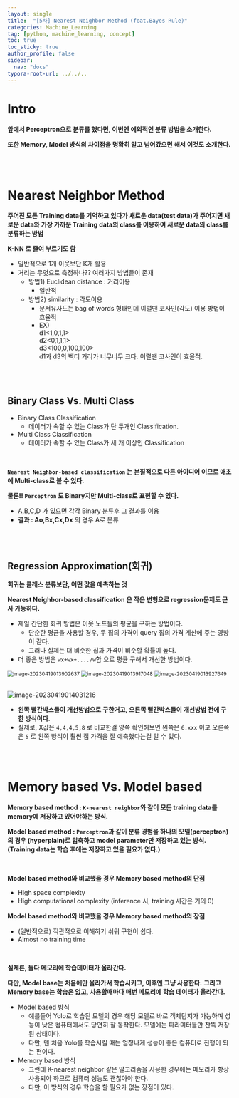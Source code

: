 ```yaml
---
layout: single
title:  "[5차] Nearest Neighbor Method (feat.Bayes Rule)"
categories: Machine_Learning
tag: [python, machine_learning, concept]
toc: true
toc_sticky: true
author_profile: false
sidebar:
  nav: "docs"
typora-root-url: ../../..
---
```




# Intro

**앞에서 Perceptron으로 분류를 했다면, 이번엔 예외적인 분류 방법을 소개한다.**

**또한 Memory, Model 방식의 차이점을 명확히 알고 넘어갔으면 해서 이것도 소개한다.**

<br><br>

# Nearest Neighbor Method

**주어진 모든 Training data를 기억하고 있다가 새로운 data(test data)가 주어지면 새로운 data와 가장 가까운 Training data의 class를 이용하여 새로운 data의 class를 분류하는 방법**

**K-NN 로 줄여 부르기도 함**

* 일반적으로 1개 이웃보단 K개 활용
* 거리는 무엇으로 측정하나?? 여러가지 방법들이 존재
  * 방법1) Euclidean distance : 거리이용
    * 일반적
  * 방법2) similarity : 각도이용
    * 문서유사도는 bag of words 형태인데 이럴땐 코사인(각도) 이용 방법이 효율적
    * EX)   
      d1<1,0,1,1>  
      d2<0,1,1,1>  
      d3<100,0,100,100>  
      d1과 d3의 벡터 거리가 너무너무 크다. 이럴땐 코사인이 효율적.

<br><br>

## Binary Class Vs. Multi Class

* Binary Class Classification
  * 데이터가 속할 수 있는 Class가 단 두개인 Classification.
* Multi Class Classification
  * 데이터가 속할 수 있는 Class가 세 개 이상인 Classification

<br>

**`Nearest Neighbor-based classification` 는 본질적으로 다른 아이디어 이므로 애초에 Multi-class로 볼 수 있다.**

**물론!! `Perceptron` 도 Binary지만 Multi-class로 표현할 수 있다.**

* A,B,C,D 가 있으면 각각 Binary 분류후 그 결과를 이용
* **결과 : Ao,Bx,Cx,Dx** 의 경우 A로 분류

<br><br>

## Regression Approximation(회귀)

**회귀는 클래스 분류보단, 어떤 값을 예측하는 것**

**Nearest Neighbor-based classification 은 작은 변형으로 regression문제도 근사 가능하다.**

* 제일 간단한 회귀 방법은 이웃 노드들의 평균을 구하는 방법이다.
  * 단순한 평균을 사용할 경우, 두 집의 가격이 query 집의 가격 계산에 주는 영향이 같다.
  * 그러나 실제는 더 비슷한 집과 가격이 비슷할 확률이 높다.
* 더 좋은 방법은 `wx+wx+..../w`합 으로 평균 구해서 개선한 방법이다.

<img src="/images/2023-04-06 [5장] Nearest Neighbor Method (feat.Bayes Rule)/image-20230419013902637.png" alt="image-20230419013902637" style="zoom:80%;" /> <img src="/images/2023-04-06 [5장] Nearest Neighbor Method (feat.Bayes Rule)/image-20230419013917048.png" alt="image-20230419013917048" style="zoom:80%;" /> <img src="/images/2023-04-06 [5장] Nearest Neighbor Method (feat.Bayes Rule)/image-20230419013927649.png" alt="image-20230419013927649" style="zoom:80%;" />  

<br>

<img src="/images/2023-04-06 [5장] Nearest Neighbor Method (feat.Bayes Rule)/image-20230419014031216.png" alt="image-20230419014031216"  />

* **왼쪽 빨간박스들이 개선방법으로 구한거고, 오른쪽 빨간박스들이 개선방법 전에 구한 방식이다.**
* 실제로, X값은 `4,4,4,5,8` 로 비교한걸 양쪽 확인해보면 왼쪽은 `6.xxx` 이고 오른쪽은 `5` 로 왼쪽 방식이 훨씬 집 가격을 잘 예측했다는걸 알 수 있다.

<br><br>

# Memory based Vs. Model based

**Memory based method : `K-nearest neighbor`와 같이 모든 training data를 memory에 저장하고 있어야하는 방식.**

**Model based method : `Perceptron`과 같이 분류 경험을 하나의 모델(perceptron) 의 경우 (hyperplain)로 압축하고 model parameter만 저장하고 있는 방식.(Training data는 학습 후에는 저장하고 있을 필요가 없다.)**

<br>

**Model based method와 비교했을 경우 Memory based method의 단점**

* High space complexity 
* High computational complexity (inference 시, training 시간은 거의 0)

**Model based method와 비교했을 경우 Memory based method의 장점**

* (일반적으로) 직관적으로 이해하기 쉬워 구현이 쉽다.
* Almost no training time

<br>

**실제론, 둘다 메모리에 학습데이터가 올라간다.**  

**다만, Model base는 처음에만 올라가서 학습시키고, 이후엔 그냥 사용한다.**
**그리고 Memory base는 학습은 없고, 사용할때마다 매번 메모리에 학습 데이터가 올라간다.**

* Model based 방식
  * 예를들어 Yolo로 학습된 모델의 경우 해당 모델로 바로 객체탐지가 가능하며 성능이 낮은 컴퓨터에서도 당연히 잘 동작한다. 모델에는 파라미터들만 잔뜩 저장된 상태이다.  
  * 다만, 맨 처음 Yolo를 학습시킬 때는 엄청나게 성능이 좋은 컴퓨터로 진행이 되는 편이다.
* Memory based 방식
  * 그런데 K-nearest neighbor 같은 알고리즘을 사용한 경우에는 메모리가 항상 사용되야 하므로 컴퓨터 성능도 괜찮아야 한다.  
  * 다만, 이 방식의 경우 학습을 할 필요가 없는 장점이 있다.
